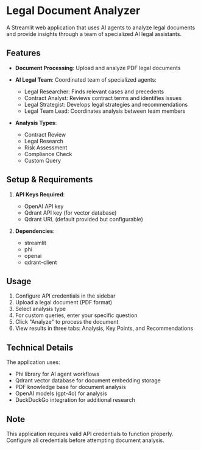 # Legal Document Analyzer

A Streamlit web application that uses AI agents to analyze legal documents and provide insights through a team of specialized AI legal assistants.

## Features

- **Document Processing**: Upload and analyze PDF legal documents
- **AI Legal Team**: Coordinated team of specialized agents:
  - Legal Researcher: Finds relevant cases and precedents
  - Contract Analyst: Reviews contract terms and identifies issues
  - Legal Strategist: Develops legal strategies and recommendations
  - Legal Team Lead: Coordinates analysis between team members

- **Analysis Types**:
  - Contract Review
  - Legal Research
  - Risk Assessment
  - Compliance Check
  - Custom Query

## Setup & Requirements

1. **API Keys Required**:
   - OpenAI API key
   - Qdrant API key (for vector database)
   - Qdrant URL (default provided but configurable)

2. **Dependencies**:
   - streamlit
   - phi
   - openai
   - qdrant-client

## Usage

1. Configure API credentials in the sidebar
2. Upload a legal document (PDF format)
3. Select analysis type
4. For custom queries, enter your specific question
5. Click "Analyze" to process the document
6. View results in three tabs: Analysis, Key Points, and Recommendations

## Technical Details

The application uses:
- Phi library for AI agent workflows
- Qdrant vector database for document embedding storage
- PDF knowledge base for document analysis
- OpenAI models (gpt-4o) for analysis
- DuckDuckGo integration for additional research

## Note

This application requires valid API credentials to function properly. Configure all credentials before attempting document analysis.
